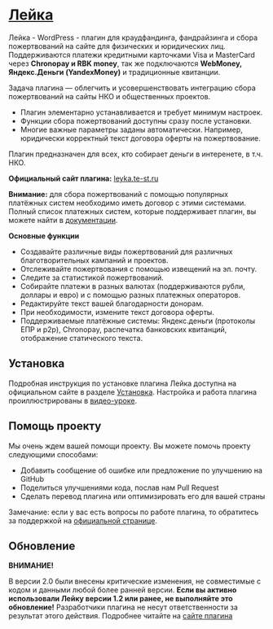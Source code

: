 # [Лейка](http://leyka.te-st.ru) #

Лейка - WordPress - плагин для краудфандинга, фандрайзинга и сбора пожертвований на сайте для физических и юридических лиц. Поддерживаются платежи кредитными карточками Visa и MasterCard  через **Chronopay и RBK money**, так же подключаются **WebMoney, Яндекс.Деньги (YandexMoney)** и традиционные квитанции.

Задача плагина — облегчить и усовершенствовать интеграцию сбора пожертвований на сайты НКО и общественных проектов.
* Плагин элементарно устанавливается и требует минимум настроек. 
* Функции сбора пожертвований доступны сразу после установки.
* Многие важные параметры заданы автоматически. Например, юридически корректный текст договора оферты на пожертвование.

Плагин предназначен для всех, кто собирает деньги в интеренете, в т.ч. НКО.

**Официальный сайт плагина:** [leyka.te-st.ru](http://leyka.te-st.ru/)

**Внимание:** для сбора пожертвований с помощью популярных платёжных систем необходимо иметь договор с этими системами. Полный список платежных систем, которые поддерживает плагин, вы можете найти в [документации](http://leyka.te-st.ru/sistemnye-trebovaniya/).


**Основные функции**

* Создавайте различные виды пожертвований для различных благотворительных кампаний и проектов.
* Отслеживайте пожертвования с помощью извещений на эл. почту.
* Следите за статистикой пожертвований.
* Собирайте платежи в разных валютах (поддерживаются рубли, доллары и евро) и с помощью разных платежных операторов.
* Редактируйте текст вашей благодарности донорам.
* При необходимости, измените текст договора оферты.
* Поддерживаемые платёжные системы: Яндекс.деньги (протоколы ЕПР и p2p), Chronopay, распечатка банковских квитанций, отображение статического текста.


## Установка ##

Подробная инструкция по установке плагина Лейка доступна на официальном сайте в разделе [Установка](http://devleyka.ngo2.ru/ustanovka-lejki/). Настройка и работа плагина проиллюстрированы в [видео-уроке](http://leyka.te-st.ru/videourok-kak-ustanovit-i-nastroit-plagin-lejka/).  


## Помощь проекту ##

Мы очень ждем вашей помощи проекту. Вы можете помочь проекту следующими способами:

* Добавить сообщение об ошибке или предложение по улучшению на GitHub
* Поделиться улучшениями кода, послав нам Pull Request
* Сделать перевод плагина или оптимизировать его для вашей страны
    
Замечание: если у вас есть вопросы по работе плагина, то обратитесь за поддержкой на [официальной странице](http://leyka.te-st.ru/support/).

## Oбновлениe
**ВНИМАНИЕ!**

В версии 2.0 были внесены критические изменения, не совместимые с кодом и данными любой более ранней версии. 
**Если вы активно использовали Лейку версии 1.2  или ранее, не выполняйте это обновление!** 
Разработчики плагина не несут ответственности за результат этого действия. 
Подробнее читайте на [сайте плагина](http://leyka.te-st.ru/old-version/)